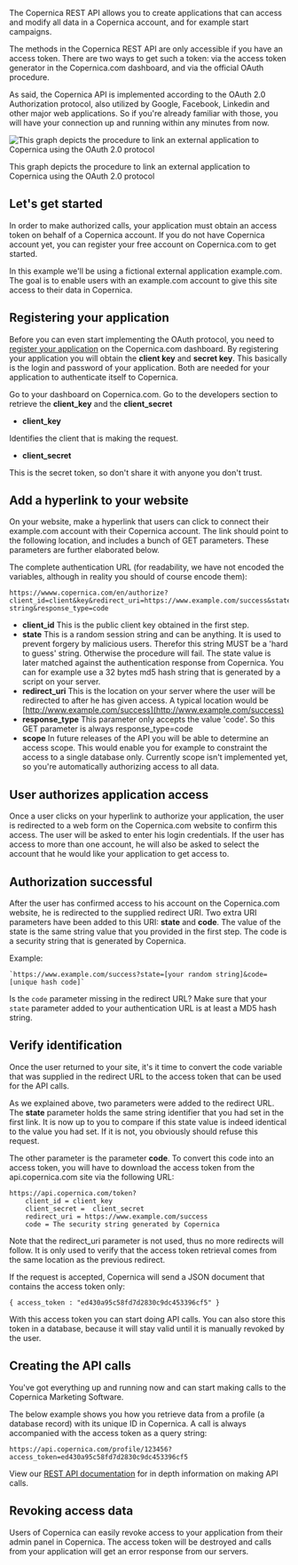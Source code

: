 The Copernica REST API allows you to create applications that can access
and modify all data in a Copernica account, and for example start
campaigns.

The methods in the Copernica REST API are only accessible if you have an
access token. There are two ways to get such a token: via the access
token generator in the Copernica.com dashboard, and via the official
OAuth procedure.

As said, the Copernica API is implemented according to the OAuth 2.0
Authorization protocol, also utilized by Google, Facebook, Linkedin and
other major web applications. So if you're already familiar with those,
you will have your connection up and running within any minutes from
now.

![This graph depicts the procedure to link an external application to
Copernica using the OAuth 2.0
protocol](../images/oauth-copernica.png "This graph depicts the procedure to link an external application to Copernica using the OAuth 2.0 protocol")

This graph depicts the procedure to link an external application to
Copernica using the OAuth 2.0 protocol

Let's get started
-----------------

In order to make authorized calls, your application must obtain an
access token on behalf of a Copernica account. If you do not have
Copernica account yet, you can register your free account on
Copernica.com to get started.

In this example we'll be using a fictional external application
example.com. The goal is to enable users with an example.com account to
give this site access to their data in Copernica.

Registering your application
----------------------------

Before you can even start implementing the OAuth protocol, you need to
[register your
application](./register-your-app-on-copernica-com.md)
on the Copernica.com dashboard. By registering your application you will
obtain the **client key** and **secret key**. This basically is the
login and password of your application. Both are needed for your
application to authenticate itself to Copernica.

Go to your dashboard on Copernica.com. Go to the developers section to
retrieve the **client\_key** and the **client\_secret**

-   **client\_key**

Identifies the client that is making the request.

-   **client\_secret**

This is the secret token, so don't share it with anyone you don't trust.

Add a hyperlink to your website
-------------------------------

On your website, make a hyperlink that users can click to connect their
example.com account with their Copernica account. The link should point
to the following location, and includes a bunch of GET parameters. These
parameters are further elaborated below.

The complete authentication URL (for readability, we have not encoded
the variables, although in reality you should of course encode them):

    https://wwww.copernica.com/en/authorize?client_id=client&key&redirect_uri=https://www.example.com/success&state=random string&response_type=code

-   **client\_id** This is the public client key obtained in the first
    step.
-   **state** This is a random session string and can be anything. It is
    used to prevent forgery by malicious users. Therefor this string
    MUST be a 'hard to guess' string. Otherwise the procedure will fail.
    The state value is later matched against the authentication response
    from Copernica. You can for example use a 32 bytes md5 hash string
    that is generated by a script on your server.
-   **redirect\_uri** This is the location on your server where the user
    will be redirected to after he has given access. A typical location
    would be
    [http://www.example.com/success](http://www.example.com/success)
-   **response\_type** This parameter only accepts the value 'code'. So
    this GET parameter is always response\_type=code
-   **scope** In future releases of the API you will be able to
    determine an access scope. This would enable you for example to
    constraint the access to a single database only. Currently scope
    isn't implemented yet, so you're automatically authorizing access to
    all data.

User authorizes application access
----------------------------------

Once a user clicks on your hyperlink to authorize your application, the
user is redirected to a web form on the Copernica.com website to confirm
this access. The user will be asked to enter his login credentials. If
the user has access to more than one account, he will also be asked to
select the account that he would like your application to get access to.

Authorization successful
------------------------

After the user has confirmed access to his account on the Copernica.com
website, he is redirected to the supplied redirect URI. Two extra URI
parameters have been added to this URI: **state** and **code**. The
value of the state is the same string value that you provided in the
first step. The code is a security string that is generated by
Copernica.

Example:

    `https://www.example.com/success?state=[your random string]&code=[unique hash code]`

Is the `code` parameter missing in the redirect URL? Make sure that your
`state` parameter added to your authentication URL is at least a MD5
hash string.

Verify identification
---------------------

Once the user returned to your site, it's it time to convert the code
variable that was supplied in the redirect URL to the access token that
can be used for the API calls.

As we explained above, two parameters were added to the redirect URL.
The **state** parameter holds the same string identifier that you had
set in the first link. It is now up to you to compare if this state
value is indeed identical to the value you had set. If it is not, you
obviously should refuse this request.

The other parameter is the parameter **code**. To convert this code into
an access token, you will have to download the access token from the
api.copernica.com site via the following URL:

    https://api.copernica.com/token?  
        client_id = client_key   
        client_secret =  client_secret   
        redirect_uri = https://www.example.com/success
        code = The security string generated by Copernica

Note that the redirect\_uri parameter is not used, thus no more
redirects will follow. It is only used to verify that the access token
retrieval comes from the same location as the previous redirect.

If the request is accepted, Copernica will send a JSON document that
contains the access token only:

`{ access_token : "ed430a95c58fd7d2830c9dc453396cf5" }`

With this access token you can start doing API calls. You can also store
this token in a database, because it will stay valid until it is
manually revoked by the user.

Creating the API calls
----------------------

You've got everything up and running now and can start making calls to
the Copernica Marketing Software.

The below example shows you how you retrieve data from a profile (a
database record) with its unique ID in Copernica. A call is always
accompanied with the access token as a query string:

    https://api.copernica.com/profile/123456?access_token=ed430a95c58fd7d2830c9dc453396cf5

View our [REST API documentation](./the-copernica-rest-api.md) for in depth
information on making API calls.

Revoking access data
--------------------

Users of Copernica can easily revoke access to your application from
their admin panel in Copernica. The access token will be destroyed and
calls from your application will get an error response from our servers.
